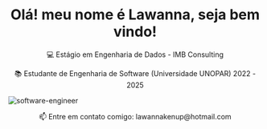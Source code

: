<h1 align="center"> Olá! meu nome é Lawanna, seja bem vindo! </h1> 
<p align="center">💻 Estágio em Engenharia de Dados - IMB Consulting </p>
<p align="center">📚  Estudante de Engenharia de Software (Universidade UNOPAR) 2022 - 2025 </p>

![software-engineer](https://user-images.githubusercontent.com/107578850/196538166-439a7baa-ec42-470b-acbe-553f3cdc414a.jpg)

 <p align="center"> 📫 Entre em contato comigo: lawannakenup@hotmail.com </p>



